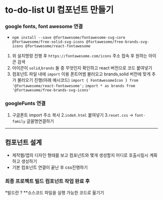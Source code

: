 # to-do-list UI 컴포넌트 만들기
### google fonts, font awesome 연결
* `npm install --save @fortawesome/fontawesome-svg-core @fortawesome/free-solid-svg-icons @fortawesome/free-brands-svg-icons @fortawesome/react-fontawesome`
1. 위 설치명령 진행 후 `https://fontawesome.com/icons` 주소 접속 후 원하는 아이콘 검색
2. 아이콘이 `solid`,`brands` 둘 중 무엇인지 확인하고 react 버전으로 코드 붙여넣기
3. 컴포넌트 파일 내에 `import` 이용 폰트어썸 불러오고 brands,solid 버전에 맞게 추가 불러오기 진행(아래 예시코드)
`import { FontAwesomeIcon } from '@fortawesome/react-fontawesome';`
`import * as brands from '@fortawesome/free-brands-svg-icons'`
### googleFunts 연결
1. 구글폰트 import 주소 복사
2.`indeX.html` 붙여넣기
3.`reset.css` -> `font-family` 글꼴명연결하기
----
## 컴포넌트 설계
* 제작웹/앱의 디자인 형태를 보고 컴포넌트와 몇개 생성할지 어디로 호출시킬시 계휙하고 생성하기
* 기본 컴포넌트 연결이 끝난 후 css진행하기
### 최종 프로젝트 빌드 컴포넌트 작업 완료 후 
*빌드란 ? **소스코드 파일을 실행 가능한 코드로 옮기기